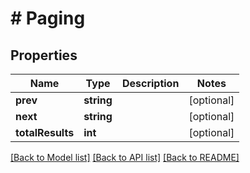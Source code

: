 # # Paging

## Properties

Name | Type | Description | Notes
------------ | ------------- | ------------- | -------------
**prev** | **string** |  | [optional]
**next** | **string** |  | [optional]
**totalResults** | **int** |  | [optional]

[[Back to Model list]](../../README.md#models) [[Back to API list]](../../README.md#endpoints) [[Back to README]](../../README.md)
